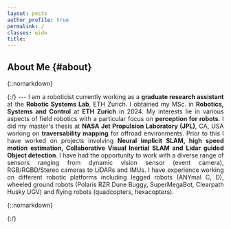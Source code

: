 ```yaml
---
layout: posts
author_profile: true
permalink: /
classes: wide
title: 
---
```


## About Me {#about}
{::nomarkdown}
<div style="text-align: justify;">
{:/}
---
I am a roboticist currently working as a <strong>graduate research assistant</strong> at the <strong>Robotic Systems Lab</strong>, ETH Zurich. I obtained my MSc. in <strong>Robotics, Systems and Control</strong> at <strong>ETH Zurich</strong> in 2024. My interests lie in various aspects of field robotics with a particular focus on <strong>perception for robots</strong>. I did my master's thesis at <strong>NASA Jet Propulsion Laboratory (JPL)</strong>, CA, USA working on <strong>traversability mapping</strong> for offroad environments. Prior to this I have worked on projects involving <strong>Neural implicit SLAM, high speed motion estimation, Collaborative Visual Inertial SLAM and Lidar guided Object detection</strong>. I have had the opportunity to work with a diverse range of sensors ranging from dynamic vision sensor (event camera), RGB/RGBD/Stereo cameras to LiDARs and IMUs. I have experience working on different robotic platforms including legged robots (ANYmal C, D), wheeled ground robots (Polaris RZR Dune Buggy, SuperMegaBot, Clearpath Husky UGV) and flying robots (quadcopters, hexacopters). 

{::nomarkdown}
</div>
{:/}